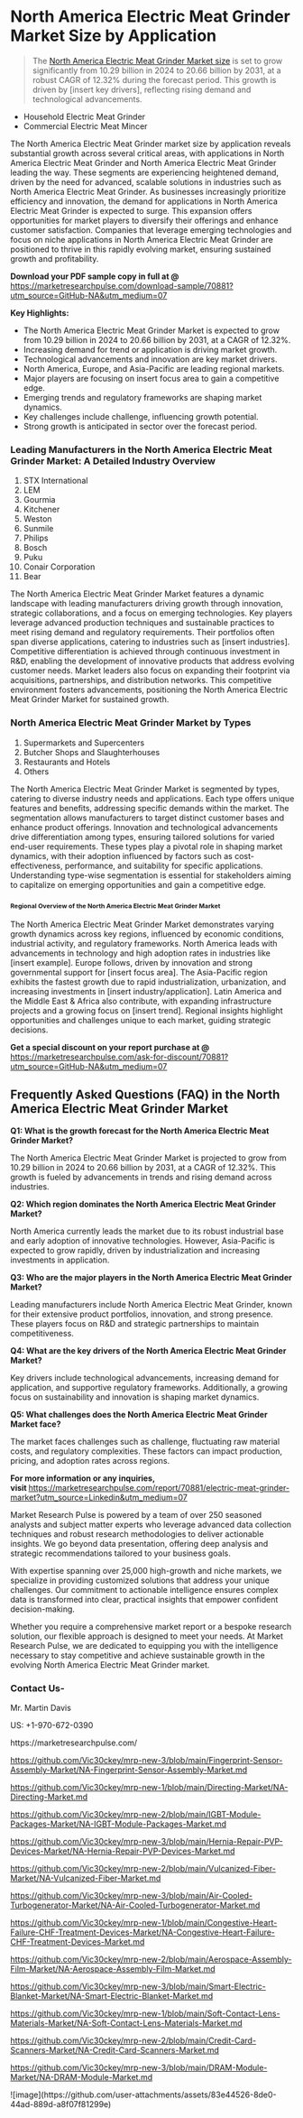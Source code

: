 <h1>North America Electric Meat Grinder Market&nbsp;Size by Application</h1><blockquote><p>The <a href="https://marketresearchpulse.com/download-sample/70881?utm_source=GitHub-NA&amp;utm_medium=07">North America Electric Meat Grinder Market size</a> is set to grow significantly from 10.29 billion in 2024 to 20.66 billion by 2031, at a robust CAGR of 12.32% during the forecast period. This growth is driven by [insert key drivers], reflecting rising demand and technological advancements.</p></blockquote><ul><li>Household Electric Meat Grinder<li> Commercial Electric Meat Mincer</li></ul><p>The North America Electric Meat Grinder market size by application reveals substantial growth across several critical areas, with applications in North America Electric Meat Grinder and North America Electric Meat Grinder leading the way. These segments are experiencing heightened demand, driven by the need for advanced, scalable solutions in industries such as North America Electric Meat Grinder. As businesses increasingly prioritize efficiency and innovation, the demand for applications in North America Electric Meat Grinder is expected to surge. This expansion offers opportunities for market players to diversify their offerings and enhance customer satisfaction. Companies that leverage emerging technologies and focus on niche applications in North America Electric Meat Grinder are positioned to thrive in this rapidly evolving market, ensuring sustained growth and profitability.</p><p><strong>Download your PDF sample copy in full at @ </strong><a href="https://marketresearchpulse.com/download-sample/70881?utm_source=GitHub-NA&amp;utm_medium=07">https://marketresearchpulse.com/download-sample/70881?utm_source=GitHub-NA&amp;utm_medium=07</a></p><p><strong>Key Highlights: </strong></p><ul><li>The North America Electric Meat Grinder Market is expected to grow from 10.29 billion in 2024 to 20.66 billion by 2031, at a CAGR of 12.32%.</li><li>Increasing demand for trend or application is driving market growth.</li><li>Technological advancements and innovation are key market drivers.</li><li>North America, Europe, and Asia-Pacific are leading regional markets.</li><li>Major players are focusing on insert focus area to gain a competitive edge.</li><li>Emerging trends and regulatory frameworks are shaping market dynamics.</li><li>Key challenges include challenge, influencing growth potential.</li><li>Strong growth is anticipated in sector over the forecast period.</li></ul><h3>Leading Manufacturers in the North America Electric Meat Grinder Market: A Detailed Industry Overview</h3><ol><li>STX International</li><li>LEM</li><li>Gourmia</li><li>Kitchener</li><li>Weston</li><li>Sunmile</li><li>Philips</li><li>Bosch</li><li>Puku</li><li>Conair Corporation</li><li>Bear</li></ol><div class="flex max-w-full flex-col flex-grow"><div class="min-h-8 text-message flex w-full flex-col items-end gap-2 whitespace-normal break-words [.text-message+&amp;]:mt-5" dir="auto" data-message-author-role="assistant" data-message-id="fd8432e4-4910-450d-b182-61b7bfb0a01f" data-message-model-slug="gpt-4o"><div class="flex w-full flex-col gap-1 empty:hidden first:pt-[3px]"><div class="markdown prose w-full break-words dark:prose-invert light"><p>The North America Electric Meat Grinder Market features a dynamic landscape with leading manufacturers driving growth through innovation, strategic collaborations, and a focus on emerging technologies. Key players leverage advanced production techniques and sustainable practices to meet rising demand and regulatory requirements. Their portfolios often span diverse applications, catering to industries such as [insert industries]. Competitive differentiation is achieved through continuous investment in R&amp;D, enabling the development of innovative products that address evolving customer needs. Market leaders also focus on expanding their footprint via acquisitions, partnerships, and distribution networks. This competitive environment fosters advancements, positioning the North America Electric Meat Grinder Market for sustained growth.</p></div></div></div></div><h3>North America Electric Meat Grinder Market by Types</h3><ol><li>Supermarkets and Supercenters<li> Butcher Shops and Slaughterhouses<li> Restaurants and Hotels<li> Others</li></ol><div class="flex max-w-full flex-col flex-grow"><div class="min-h-8 text-message flex w-full flex-col items-end gap-2 whitespace-normal break-words [.text-message+&amp;]:mt-5" dir="auto" data-message-author-role="assistant" data-message-id="084470be-0bb7-4664-bddf-5156b4f41249" data-message-model-slug="gpt-4o-mini"><div class="flex w-full flex-col gap-1 empty:hidden first:pt-[3px]"><div class="markdown prose w-full break-words dark:prose-invert light"><p>The North America Electric Meat Grinder Market is segmented by types, catering to diverse industry needs and applications. Each type offers unique features and benefits, addressing specific demands within the market. The segmentation allows manufacturers to target distinct customer bases and enhance product offerings. Innovation and technological advancements drive differentiation among types, ensuring tailored solutions for varied end-user requirements. These types play a pivotal role in shaping market dynamics, with their adoption influenced by factors such as cost-effectiveness, performance, and suitability for specific applications. Understanding type-wise segmentation is essential for stakeholders aiming to capitalize on emerging opportunities and gain a competitive edge.</p></div></div></div></div><h3><span style="font-size: 11px;">Regional Overview of the North America Electric Meat Grinder Market</span></h3><div class="flex max-w-full flex-col flex-grow"><div class="min-h-8 text-message flex w-full flex-col items-end gap-2 whitespace-normal break-words [.text-message+&amp;]:mt-5" dir="auto" data-message-author-role="assistant" data-message-id="e9038762-ce64-4e30-91c9-9bd413514231" data-message-model-slug="gpt-4o-mini"><div class="flex w-full flex-col gap-1 empty:hidden first:pt-[3px]"><div class="markdown prose w-full break-words dark:prose-invert light"><p>The North America Electric Meat Grinder Market demonstrates varying growth dynamics across key regions, influenced by economic conditions, industrial activity, and regulatory frameworks. North America leads with advancements in technology and high adoption rates in industries like [insert example]. Europe follows, driven by innovation and strong governmental support for [insert focus area]. The Asia-Pacific region exhibits the fastest growth due to rapid industrialization, urbanization, and increasing investments in [insert industry/application]. Latin America and the Middle East &amp; Africa also contribute, with expanding infrastructure projects and a growing focus on [insert trend]. Regional insights highlight opportunities and challenges unique to each market, guiding strategic decisions.</p></div></div></div></div><p><strong>Get a special discount on your report purchase at @ </strong><a href="https://marketresearchpulse.com/ask-for-discount/70881?utm_source=GitHub-NA&amp;utm_medium=07">https://marketresearchpulse.com/ask-for-discount/70881?utm_source=GitHub-NA&amp;utm_medium=07</a></p><h2>Frequently Asked Questions (FAQ) in the North America Electric Meat Grinder Market</h2><p><strong>Q1: What is the growth forecast for the North America Electric Meat Grinder Market?</strong></p><p>The North America Electric Meat Grinder Market is projected to grow from 10.29 billion in 2024 to 20.66 billion by 2031, at a CAGR of 12.32%. This growth is fueled by advancements in trends and rising demand across industries.</p><p><strong>Q2: Which region dominates the North America Electric Meat Grinder Market?</strong></p><p>North America currently leads the market due to its robust industrial base and early adoption of innovative technologies. However, Asia-Pacific is expected to grow rapidly, driven by industrialization and increasing investments in application.</p><p><strong>Q3: Who are the major players in the North America Electric Meat Grinder Market?</strong></p><p>Leading manufacturers include North America Electric Meat Grinder, known for their extensive product portfolios, innovation, and strong presence. These players focus on R&amp;D and strategic partnerships to maintain competitiveness.</p><p><strong>Q4: What are the key drivers of the North America Electric Meat Grinder Market?</strong></p><p>Key drivers include technological advancements, increasing demand for application, and supportive regulatory frameworks. Additionally, a growing focus on sustainability and innovation is shaping market dynamics.</p><p><strong>Q5: What challenges does the North America Electric Meat Grinder Market face?</strong></p><p>The market faces challenges such as challenge, fluctuating raw material costs, and regulatory complexities. These factors can impact production, pricing, and adoption rates across regions.</p><p><strong>For more information or any inquiries, visit&nbsp;</strong><a href="https://marketresearchpulse.com/report/70881/electric-meat-grinder-market?utm_source=Linkedin&utm_medium=07">https://marketresearchpulse.com/report/70881/electric-meat-grinder-market?utm_source=Linkedin&utm_medium=07</a></p><p>Market Research Pulse is powered by a team of over 250 seasoned analysts and subject matter experts who leverage advanced data collection techniques and robust research methodologies to deliver actionable insights. We go beyond data presentation, offering deep analysis and strategic recommendations tailored to your business goals.</p><p>With expertise spanning over 25,000 high-growth and niche markets, we specialize in providing customized solutions that address your unique challenges. Our commitment to actionable intelligence ensures complex data is transformed into clear, practical insights that empower confident decision-making.</p><p>Whether you require a comprehensive market report or a bespoke research solution, our flexible approach is designed to meet your needs. At Market Research Pulse, we are dedicated to equipping you with the intelligence necessary to stay competitive and achieve sustainable growth in the evolving North America Electric Meat Grinder market.</p><h3><strong>Contact Us-</strong></h3><p>Mr. Martin Davis</p><p>US: +1-970-672-0390</p><p>https://marketresearchpulse.com/</p><p><a href="https://github.com/Vic30ckey/mrp-new-3/blob/main/Fingerprint-Sensor-Assembly-Market/NA-Fingerprint-Sensor-Assembly-Market.md">https://github.com/Vic30ckey/mrp-new-3/blob/main/Fingerprint-Sensor-Assembly-Market/NA-Fingerprint-Sensor-Assembly-Market.md</a></p><p><a href="https://github.com/Vic30ckey/mrp-new-1/blob/main/Directing-Market/NA-Directing-Market.md">https://github.com/Vic30ckey/mrp-new-1/blob/main/Directing-Market/NA-Directing-Market.md</a></p><p><a href="https://github.com/Vic30ckey/mrp-new-2/blob/main/IGBT-Module-Packages-Market/NA-IGBT-Module-Packages-Market.md">https://github.com/Vic30ckey/mrp-new-2/blob/main/IGBT-Module-Packages-Market/NA-IGBT-Module-Packages-Market.md</a></p><p><a href="https://github.com/Vic30ckey/mrp-new-3/blob/main/Hernia-Repair-PVP-Devices-Market/NA-Hernia-Repair-PVP-Devices-Market.md">https://github.com/Vic30ckey/mrp-new-3/blob/main/Hernia-Repair-PVP-Devices-Market/NA-Hernia-Repair-PVP-Devices-Market.md</a></p><p><a href="https://github.com/Vic30ckey/mrp-new-2/blob/main/Vulcanized-Fiber-Market/NA-Vulcanized-Fiber-Market.md">https://github.com/Vic30ckey/mrp-new-2/blob/main/Vulcanized-Fiber-Market/NA-Vulcanized-Fiber-Market.md</a></p><p><a href="https://github.com/Vic30ckey/mrp-new-3/blob/main/Air-Cooled-Turbogenerator-Market/NA-Air-Cooled-Turbogenerator-Market.md">https://github.com/Vic30ckey/mrp-new-3/blob/main/Air-Cooled-Turbogenerator-Market/NA-Air-Cooled-Turbogenerator-Market.md</a></p><p><a href="https://github.com/Vic30ckey/mrp-new-1/blob/main/Congestive-Heart-Failure-CHF-Treatment-Devices-Market/NA-Congestive-Heart-Failure-CHF-Treatment-Devices-Market.md">https://github.com/Vic30ckey/mrp-new-1/blob/main/Congestive-Heart-Failure-CHF-Treatment-Devices-Market/NA-Congestive-Heart-Failure-CHF-Treatment-Devices-Market.md</a></p><p><a href="https://github.com/Vic30ckey/mrp-new-2/blob/main/Aerospace-Assembly-Film-Market/NA-Aerospace-Assembly-Film-Market.md">https://github.com/Vic30ckey/mrp-new-2/blob/main/Aerospace-Assembly-Film-Market/NA-Aerospace-Assembly-Film-Market.md</a></p><p><a href="https://github.com/Vic30ckey/mrp-new-3/blob/main/Smart-Electric-Blanket-Market/NA-Smart-Electric-Blanket-Market.md">https://github.com/Vic30ckey/mrp-new-3/blob/main/Smart-Electric-Blanket-Market/NA-Smart-Electric-Blanket-Market.md</a></p><p><a href="https://github.com/Vic30ckey/mrp-new-1/blob/main/Soft-Contact-Lens-Materials-Market/NA-Soft-Contact-Lens-Materials-Market.md">https://github.com/Vic30ckey/mrp-new-1/blob/main/Soft-Contact-Lens-Materials-Market/NA-Soft-Contact-Lens-Materials-Market.md</a></p><p><a href="https://github.com/Vic30ckey/mrp-new-2/blob/main/Credit-Card-Scanners-Market/NA-Credit-Card-Scanners-Market.md">https://github.com/Vic30ckey/mrp-new-2/blob/main/Credit-Card-Scanners-Market/NA-Credit-Card-Scanners-Market.md</a></p><p><a href="https://github.com/Vic30ckey/mrp-new-3/blob/main/DRAM-Module-Market/NA-DRAM-Module-Market.md">https://github.com/Vic30ckey/mrp-new-3/blob/main/DRAM-Module-Market/NA-DRAM-Module-Market.md</a></p>
![image](https://github.com/user-attachments/assets/83e44526-8de0-44ad-889d-a8f07f81299e)

